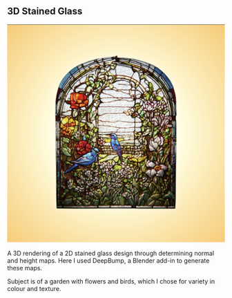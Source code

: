 ## 3D Stained Glass

![Stained Glass](3dstainedglass_ss.png)

A 3D rendering of a 2D stained glass design through determining normal and height maps. Here I used DeepBump, a Blender add-in to generate these maps.

Subject is of a garden with flowers and birds, which I chose for variety in colour and texture. 
